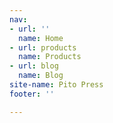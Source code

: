```yaml
---
nav:
- url: ''
  name: Home
- url: products
  name: Products
- url: blog
  name: Blog
site-name: Pito Press
footer: ''

---
```


